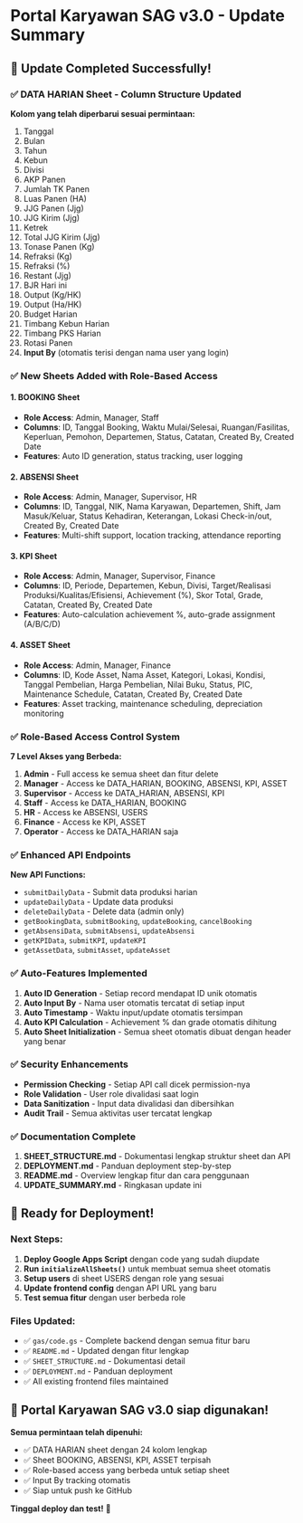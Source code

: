 # Portal Karyawan SAG v3.0 - Update Summary

## 🎯 Update Completed Successfully!

### ✅ DATA HARIAN Sheet - Column Structure Updated

**Kolom yang telah diperbarui sesuai permintaan:**
1. Tanggal
2. Bulan  
3. Tahun
4. Kebun
5. Divisi
6. AKP Panen
7. Jumlah TK Panen
8. Luas Panen (HA)
9. JJG Panen (Jjg)
10. JJG Kirim (Jjg)
11. Ketrek
12. Total JJG Kirim (Jjg)
13. Tonase Panen (Kg)
14. Refraksi (Kg)
15. Refraksi (%)
16. Restant (Jjg)
17. BJR Hari ini
18. Output (Kg/HK)
19. Output (Ha/HK)
20. Budget Harian
21. Timbang Kebun Harian
22. Timbang PKS Harian
23. Rotasi Panen
24. **Input By** (otomatis terisi dengan nama user yang login)

### ✅ New Sheets Added with Role-Based Access

#### 1. BOOKING Sheet
- **Role Access**: Admin, Manager, Staff
- **Columns**: ID, Tanggal Booking, Waktu Mulai/Selesai, Ruangan/Fasilitas, Keperluan, Pemohon, Departemen, Status, Catatan, Created By, Created Date
- **Features**: Auto ID generation, status tracking, user logging

#### 2. ABSENSI Sheet  
- **Role Access**: Admin, Manager, Supervisor, HR
- **Columns**: ID, Tanggal, NIK, Nama Karyawan, Departemen, Shift, Jam Masuk/Keluar, Status Kehadiran, Keterangan, Lokasi Check-in/out, Created By, Created Date
- **Features**: Multi-shift support, location tracking, attendance reporting

#### 3. KPI Sheet
- **Role Access**: Admin, Manager, Supervisor, Finance
- **Columns**: ID, Periode, Departemen, Kebun, Divisi, Target/Realisasi Produksi/Kualitas/Efisiensi, Achievement (%), Skor Total, Grade, Catatan, Created By, Created Date
- **Features**: Auto-calculation achievement %, auto-grade assignment (A/B/C/D)

#### 4. ASSET Sheet
- **Role Access**: Admin, Manager, Finance
- **Columns**: ID, Kode Asset, Nama Asset, Kategori, Lokasi, Kondisi, Tanggal Pembelian, Harga Pembelian, Nilai Buku, Status, PIC, Maintenance Schedule, Catatan, Created By, Created Date
- **Features**: Asset tracking, maintenance scheduling, depreciation monitoring

### ✅ Role-Based Access Control System

**7 Level Akses yang Berbeda:**

1. **Admin** - Full access ke semua sheet dan fitur delete
2. **Manager** - Access ke DATA_HARIAN, BOOKING, ABSENSI, KPI, ASSET
3. **Supervisor** - Access ke DATA_HARIAN, ABSENSI, KPI
4. **Staff** - Access ke DATA_HARIAN, BOOKING
5. **HR** - Access ke ABSENSI, USERS
6. **Finance** - Access ke KPI, ASSET  
7. **Operator** - Access ke DATA_HARIAN saja

### ✅ Enhanced API Endpoints

**New API Functions:**
- `submitDailyData` - Submit data produksi harian
- `updateDailyData` - Update data produksi
- `deleteDailyData` - Delete data (admin only)
- `getBookingData`, `submitBooking`, `updateBooking`, `cancelBooking`
- `getAbsensiData`, `submitAbsensi`, `updateAbsensi`
- `getKPIData`, `submitKPI`, `updateKPI`
- `getAssetData`, `submitAsset`, `updateAsset`

### ✅ Auto-Features Implemented

1. **Auto ID Generation** - Setiap record mendapat ID unik otomatis
2. **Auto Input By** - Nama user otomatis tercatat di setiap input
3. **Auto Timestamp** - Waktu input/update otomatis tersimpan
4. **Auto KPI Calculation** - Achievement % dan grade otomatis dihitung
5. **Auto Sheet Initialization** - Semua sheet otomatis dibuat dengan header yang benar

### ✅ Security Enhancements

- **Permission Checking** - Setiap API call dicek permission-nya
- **Role Validation** - User role divalidasi saat login
- **Data Sanitization** - Input data divalidasi dan dibersihkan
- **Audit Trail** - Semua aktivitas user tercatat lengkap

### ✅ Documentation Complete

1. **SHEET_STRUCTURE.md** - Dokumentasi lengkap struktur sheet dan API
2. **DEPLOYMENT.md** - Panduan deployment step-by-step
3. **README.md** - Overview lengkap fitur dan cara penggunaan
4. **UPDATE_SUMMARY.md** - Ringkasan update ini

## 🚀 Ready for Deployment!

### Next Steps:
1. **Deploy Google Apps Script** dengan code yang sudah diupdate
2. **Run `initializeAllSheets()`** untuk membuat semua sheet otomatis
3. **Setup users** di sheet USERS dengan role yang sesuai
4. **Update frontend config** dengan API URL yang baru
5. **Test semua fitur** dengan user berbeda role

### Files Updated:
- ✅ `gas/code.gs` - Complete backend dengan semua fitur baru
- ✅ `README.md` - Updated dengan fitur lengkap
- ✅ `SHEET_STRUCTURE.md` - Dokumentasi detail
- ✅ `DEPLOYMENT.md` - Panduan deployment
- ✅ All existing frontend files maintained

## 🎉 Portal Karyawan SAG v3.0 siap digunakan!

**Semua permintaan telah dipenuhi:**
- ✅ DATA HARIAN sheet dengan 24 kolom lengkap
- ✅ Sheet BOOKING, ABSENSI, KPI, ASSET terpisah
- ✅ Role-based access yang berbeda untuk setiap sheet
- ✅ Input By tracking otomatis
- ✅ Siap untuk push ke GitHub

**Tinggal deploy dan test!** 🚀
